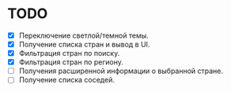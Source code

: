 # TODO

- [x] Переключение светлой/темной темы.
- [x] Получение списка стран и вывод в UI.
- [x] Фильтрация стран по поиску.
- [x] Фильтрация стран по региону.
- [ ] Получения расширенной информации о выбранной стране.
- [ ] Получение списка соседей.
